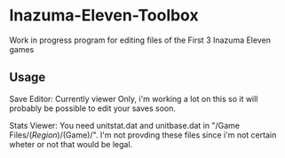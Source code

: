 # Inazuma-Eleven-Toolbox
Work in progress program for editing files of the First 3 Inazuma Eleven games

## Usage
Save Editor: Currently viewer Only, i'm working a lot on this so it will probably be possible to edit your saves soon.

Stats Viewer: You need unitstat.dat and unitbase.dat in "/Game Files/$(Region)/$(Game)/".
I'm not provding these files since i'm not certain wheter or not that would be legal.
